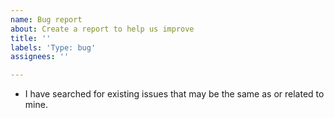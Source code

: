 ```yaml
---
name: Bug report
about: Create a report to help us improve
title: ''
labels: 'Type: bug'
assignees: ''

---
```


- I have searched for existing issues that may be the same as or related to mine.
